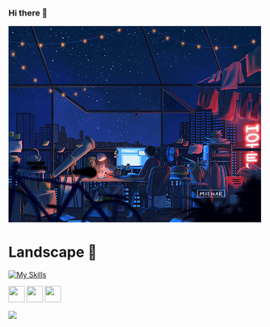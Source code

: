 ### Hi there 👋

<!--
**ytaousi/ytaousi** is a ✨ _special_ ✨ repository because its `README.md` (this file) appears on your GitHub profile.

Here are some ideas to get you started:

- 🔭 I’m currently working on ...
- 🌱 I’m currently learning ...
- 👯 I’m looking to collaborate on ...
- 🤔 I’m looking for help with ...
- 💬 Ask me about ...
- 📫 How to reach me: ...
- 😄 Pronouns: ...
- ⚡ Fun fact: ...
-->

![](https://github.com/ytaousi/ytaousi/blob/main/nightlife.gif)

# Landscape 🤔
[![My Skills](https://skills.thijs.gg/icons?i=linux,git,c,cpp,js,java,mysql,postgres,prometheus,grafana,nginx,docker,kubernetes)](https://skills.thijs.gg)


<p>
<a href="https://www.github.com/ytaousi" target="_blank" rel="noreferrer"><img src="https://raw.githubusercontent.com/danielcranney/readme-generator/main/public/icons/socials/github-dark.svg" width="32" height="32" /></a>
<a href="https://discord.com/users/ytaousi#6536" target="_blank" rel="noreferrer"><img src="https://raw.githubusercontent.com/danielcranney/readme-generator/main/public/icons/socials/discord.svg" width="32" height="32" /></a>
<a href="https://www.linkedin.com/in/taousi-yassir" target="_blank" rel="noreferrer"><img src="https://raw.githubusercontent.com/danielcranney/readme-generator/main/public/icons/socials/linkedin.svg" width="32" height="32" /></a>
</p>

![](https://komarev.com/ghpvc/?username=ytaousi&color=green)
